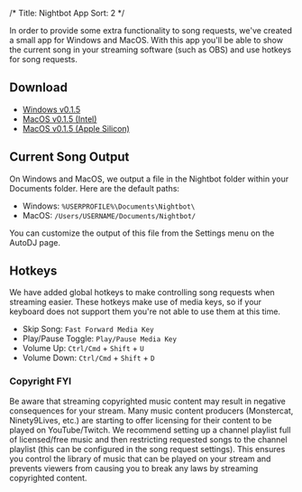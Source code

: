 /*
Title: Nightbot App
Sort: 2
*/

In order to provide some extra functionality to song requests, we've created a small app for Windows and MacOS. With this app you'll be able to show the current song in your streaming software (such as OBS) and use hotkeys for song requests.

## Download

* [Windows v0.1.5](https://nightbot.tv/dl/nightbot_v0.1.5_win.exe)
* [MacOS v0.1.5 (Intel)](https://nightbot.tv/dl/nightbot_v0.1.5_mac_x64.zip)
* [MacOS v0.1.5 (Apple Silicon)](https://nightbot.tv/dl/nightbot_v0.1.5_mac_arm64.zip)

## Current Song Output

On Windows and MacOS, we output a file in the Nightbot folder within your Documents folder. Here are the default paths:

* Windows: `%USERPROFILE%\Documents\Nightbot\`
* MacOS: `/Users/USERNAME/Documents/Nightbot/`

You can customize the output of this file from the Settings menu on the AutoDJ page.

## Hotkeys

We have added global hotkeys to make controlling song requests when streaming easier. These hotkeys make use of media keys, so if your keyboard does not support them you're not able to use them at this time.

* Skip Song: `Fast Forward Media Key`
* Play/Pause Toggle: `Play/Pause Media Key`
* Volume Up: `Ctrl/Cmd` + `Shift` + `U`
* Volume Down: `Ctrl/Cmd` + `Shift` + `D`

### Copyright FYI

Be aware that streaming copyrighted music content may result in negative consequences for your stream. Many music content producers (Monstercat, Ninety9Lives, etc.) are starting to offer licensing for their content to be played on YouTube/Twitch. We recommend setting up a channel playlist full of licensed/free music and then restricting requested songs to the channel playlist (this can be configured in the song request settings). This ensures you control the library of music that can be played on your stream and prevents viewers from causing you to break any laws by streaming copyrighted content.
